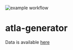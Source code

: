 ![example workflow](https://github.com/wtaisner/atla-generator/actions/workflows/python-app.yml/badge.svg)


# atla-generator

Data is available [here](https://www.kaggle.com/datasets/ekrembayar/avatar-the-last-air-bender)
